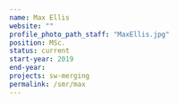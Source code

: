 ```yaml
---
name: Max Ellis
website: ""
profile_photo_path_staff: "MaxEllis.jpg"
position: MSc.
status: current
start-year: 2019
end-year: 
projects: sw-merging
permalink: /smr/max
---
```

